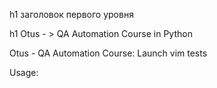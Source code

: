 
h1 заголовок первого уровня


h1 Otus - > QA Automation Course in Python

Otus - QA Automation Course: Launch vim tests 

Usage:
